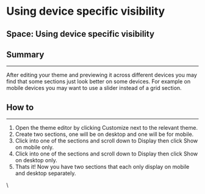 # Using device specific visibility

## Space: Using device specific visibility

## Summary <a href="#h_ebe495baf7" id="h_ebe495baf7"></a>

***

After editing your theme and previewing it across different devices you may find that some sections just look better on some devices. For example on mobile devices you may want to use a slider instead of a grid section.

## How to <a href="#h_347c6cec81" id="h_347c6cec81"></a>

***

1. Open the theme editor by clicking Customize next to the relevant theme.
2. Create two sections, one will be on desktop and one will be for mobile.
3. Click into one of the sections and scroll down to Display then click Show on mobile only.
4. Click into one of the sections and scroll down to Display then click Show on desktop only.
5. Thats it! Now you have two sections that each only display on mobile and desktop separately.

\
